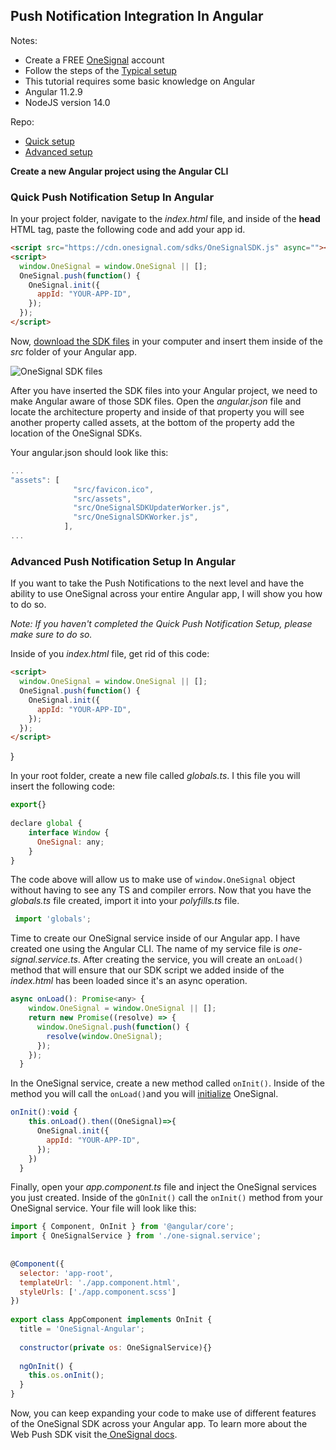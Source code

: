 ## Push Notification Integration In Angular
 
Notes:
* Create a FREE [OneSignal](https://onesignal.com/) account 
* Follow the steps of the  [Typical setup](https://documentation.onesignal.com/docs/web-push-typical-setup)
* This tutorial requires some basic knowledge on Angular
* Angular 11.2.9
* NodeJS version 14.0
 
Repo:
 
* [Quick setup](https://github.com/OneSignal/OneSignal-Angular)
* [Advanced setup](https://github.com/OneSignal/OneSignal-Angular/tree/FINAL-CODE)
 
**Create a new Angular project using the Angular CLI**
 
 
### Quick Push Notification Setup In Angular
 
In your project folder, navigate to the *index.html* file, and inside of the **head** HTML tag, paste the following code and add your app id.
 
```html
<script src="https://cdn.onesignal.com/sdks/OneSignalSDK.js" async=""></script>
<script>
  window.OneSignal = window.OneSignal || [];
  OneSignal.push(function() {
    OneSignal.init({
      appId: "YOUR-APP-ID",
    });
  });
</script>
```
Now, [download the SDK files](https://github.com/OneSignal/OneSignal-Website-SDK/releases/download/https-integration-files/OneSignal-Web-SDK-HTTPS-Integration-Files.zip) in your computer and insert them inside of the *src* folder of your Angular app.
 
![OneSignal SDK files](https://dev-to-uploads.s3.amazonaws.com/uploads/articles/iydzj7p9h9rsme5hjg72.png)
 
After you have inserted the SDK files into your Angular project, we need to make Angular aware of those SDK files. Open the *angular.json* file and locate the architecture property and inside of that property you will see another property called assets, at the bottom of the property add the location of the OneSignal SDKs.
 
Your angular.json should look like this:
```javascript
...
"assets": [
              "src/favicon.ico",
              "src/assets",
              "src/OneSignalSDKUpdaterWorker.js",
              "src/OneSignalSDKWorker.js",
            ],
...
```
 
### Advanced Push Notification Setup In Angular
 
If you want to take the Push Notifications to the next level and have the ability to use OneSignal across your entire Angular app, I will show you how to do so.
 
*Note: If you haven't completed the Quick Push Notification Setup, please make sure to do so.*
 
Inside of you *index.html* file, get rid of this code:
 
```html
<script>
  window.OneSignal = window.OneSignal || [];
  OneSignal.push(function() {
    OneSignal.init({
      appId: "YOUR-APP-ID",
    });
  });
</script>
```
}
 
In your root folder, create a new file called *globals.ts*. I this file you will insert the following code:
 
``` javascript
export{}
 
declare global {
    interface Window {
      OneSignal: any;
    }
}
```
 
The code above will allow us to make use of `window.OneSignal` object without having to see any TS and compiler errors. Now that you have the *globals.ts* file created, import it into your *polyfills.ts* file.
 
```javascript
 import 'globals';
```
Time to create our OneSignal service inside of our Angular app. I have created one using the Angular CLI. The name of my service file is *one-signal.service.ts*. After creating the service, you will create an `onLoad()` method that will ensure that our SDK script we added inside of the *index.html* has been loaded since it's an async operation.
 
```javascript
async onLoad(): Promise<any> {
    window.OneSignal = window.OneSignal || [];
    return new Promise((resolve) => {
      window.OneSignal.push(function() {
        resolve(window.OneSignal);
      });
    });
  }
```
 
In the OneSignal service, create a new method called `onInit()`. Inside of the method you will call the `onLoad()`and you will [initialize](https://documentation.onesignal.com/docs/web-push-sdk#initialization) OneSignal.
 
```javascript
onInit():void {
    this.onLoad().then((OneSignal)=>{
      OneSignal.init({
        appId: "YOUR-APP-ID",
      });
    })
  }
```
 
Finally, open your *app.component.ts* file and inject the OneSignal services you just created. Inside of the `gOnInit()` call the `onInit()` method from your OneSignal service. Your file will look like this:
 
```javascript
import { Component, OnInit } from '@angular/core';
import { OneSignalService } from './one-signal.service';
 
 
@Component({
  selector: 'app-root',
  templateUrl: './app.component.html',
  styleUrls: ['./app.component.scss']
})
 
export class AppComponent implements OnInit {
  title = 'OneSignal-Angular';
 
  constructor(private os: OneSignalService){}
  
  ngOnInit() { 
    this.os.onInit();
  }
}
```

Now, you can keep expanding your code to make use of different features of the OneSignal SDK across your Angular app. To learn more about the Web Push SDK visit the[ OneSignal docs](https://documentation.onesignal.com/docs/web-push-sdk).
